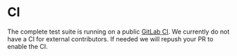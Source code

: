 # CI

The complete test suite is running on a public [GitLab CI](https://github.com/OneKeyHQ/firmware). We currently do not have a CI for external contributors. If needed we will repush your PR to enable the CI.
